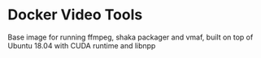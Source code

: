 # Docker Video Tools

Base image for running ffmpeg, shaka packager and vmaf, built on top of Ubuntu 18.04 with CUDA runtime and libnpp
